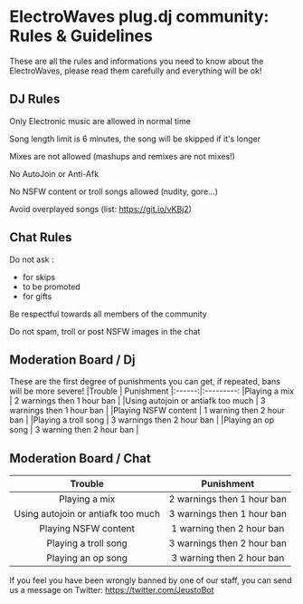 ElectroWaves plug.dj community: Rules & Guidelines
=========

These are all the rules and informations you need to know about the ElectroWaves, please read them carefully and everything will be ok! 


DJ Rules
----
Only Electronic music are allowed in normal time

Song length limit is 6 minutes, the song will be skipped if it's longer

Mixes are not allowed (mashups and remixes are not mixes!)

No AutoJoin or Anti-Afk

No NSFW content or troll songs allowed (nudity, gore...)

Avoid overplayed songs (list: https://git.io/vKBj2)


Chat Rules
----
Do not ask :
- for skips
- to be promoted
- for gifts

Be respectful towards all members of the community

Do not spam, troll or post NSFW images in the chat


Moderation Board / Dj
----
These are the first degree of punishments you can get, if repeated, bans will be more severe!
|Trouble | Punishment 
|:------:|:---------:
|Playing a mix | 2 warnings then 1 hour ban | 
|Using autojoin or antiafk too much | 3 warnings then 1 hour ban |
|Playing NSFW content | 1 warning then 2 hour ban | 
|Playing a troll song | 3 warnings then 2 hour ban |
|Playing an op song | 3 warning then 2 hour ban | 


Moderation Board / Chat
----
|Trouble | Punishment 
|:------:|:---------:
|Playing a mix | 2 warnings then 1 hour ban | 
|Using autojoin or antiafk too much | 3 warnings then 1 hour ban |
|Playing NSFW content | 1 warning then 2 hour ban | 
|Playing a troll song | 3 warnings then 2 hour ban |
|Playing an op song | 3 warning then 2 hour ban | 





If you feel you have been wrongly banned by one of our staff, you can send us a message on Twitter: https://twitter.com/JeustoBot
